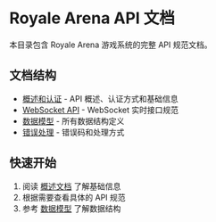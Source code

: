 # Royale Arena API 文档

本目录包含 Royale Arena 游戏系统的完整 API 规范文档。

## 文档结构

- [概述和认证](./api-overview.md) - API 概述、认证方式和基础信息
- [WebSocket API](./websocket-api.md) - WebSocket 实时接口规范
- [数据模型](./data-models.md) - 所有数据结构定义
- [错误处理](./error-handling.md) - 错误码和处理方式

## 快速开始

1. 阅读 [概述文档](./api-overview.md) 了解基础信息
2. 根据需要查看具体的 API 规范
3. 参考 [数据模型](./data-models.md) 了解数据结构